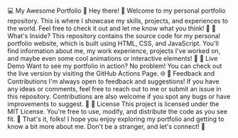 💻 My Awesome Portfolio 💼
Hey there! 👋 Welcome to my personal portfolio repository. This is where I showcase my skills, projects, and experiences to the world. Feel free to check it out and let me know what you think! 🤗
🌟 What's Inside?
This repository contains the source code for my personal portfolio website, which is built using HTML, CSS, and JavaScript. You'll find information about me, my work experience, projects I've worked on, and maybe even some cool animations or interactive elements! 🎨
🚀 Live Demo
Want to see my portfolio in action? No problem! You can check out the live version by visiting the GitHub Actions Page. 🌐
💬 Feedback and Contributions
I'm always open to feedback and suggestions! If you have any ideas or comments, feel free to reach out to me or submit an issue in this repository. Contributions are also welcome if you spot any bugs or have improvements to suggest. 🙌
📝 License
This project is licensed under the MIT License. You're free to use, modify, and distribute the code as you see fit. 🎉
That's it, folks! I hope you enjoy exploring my portfolio and getting to know a bit more about me. Don't be a stranger, and let's connect! 🤝
